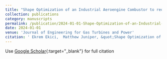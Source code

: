 ```yaml
---
title: "Shape Optimization of an Industrial Aeroengine Combustor to reduce Thermoacoustic Instability (submitted)"
collection: publications
category: manuscripts
permalink: /publication/2024-01-01-Shape-Optimization-of-an-Industrial-Aeroengine-Combustor-to-reduce-Thermoacoustic-Instability-submitted
date: 2024-01-01
venue: 'Journal of Engineering for Gas Turbines and Power'
citation: ' Ekrem Ekici,  Matthew Juniper, &quot;Shape Optimization of an Industrial Aeroengine Combustor to reduce Thermoacoustic Instability (submitted).&quot; Journal of Engineering for Gas Turbines and Power, 2024.'
---
```

Use [Google Scholar](https://scholar.google.com/scholar?q=Shape+Optimization+of+an+Industrial+Aeroengine+Combustor+to+reduce+Thermoacoustic+Instability+(submitted)){:target="_blank"} for full citation